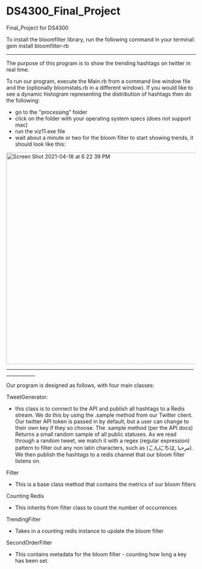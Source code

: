 # DS4300_Final_Project
Final_Project for DS4300

To install the bloomfilter library, run the following command in your terminal:
gem install bloomfilter-rb

__________________________________________________________________________________________

The purpose of this program is to show the trending hashtags on twitter in real time.


To run our program, execute the Main.rb from a command line window file and the (optionally bloomstats.rb in a different window). If you would like to see a dynamic histogram representing the distribution of hashtags then do the following:

- go to the "processing" folder
- click on the folder with your operating system specs (does not support mac)
- run the viz11.exe file 
- wait about a minute or two for the bloom filter to start showing trends, it should look like this:

<img width="562" alt="Screen Shot 2021-04-18 at 6 22 39 PM" src="https://user-images.githubusercontent.com/35809264/115162768-51439980-a073-11eb-96d7-e38bae7caa68.png">
__________________________________________________________________________________________

Our program is designed as follows, with four main classes:

TweetGenerator:

- this class is to connect to the API and publish all hashtags to a Redis stream. We do this 			by using the .sample method from our Twitter client. Our twitter API token is passed in by default, but a user can change to their own key if they so choose. The .sample method (per the API docs) Returns a small random sample of all public statuses. As we read through a random tweet, we match it with a regex (regular expression) pattern to filter out any non latin characters, such as (こんにちは, مرحبا). We then publish the hashtags to a redis channel that our bloom filter listens on.


Filter
- This is a base class method that contains the metrics of our bloom filters


Counting Redis
- This inherits from filter class to count the number of occurrences


TrendingFilter
- Takes in a counting redis instance to update the bloom filter


SecondOrderFilter
- This contains metadata for the bloom filter - counting how long a key has been set.






